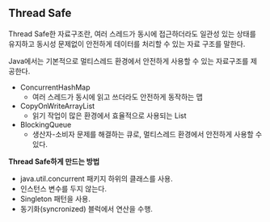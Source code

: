 ## Thread Safe
Thread Safe한 자료구조란, 여러 스레드가 동시에 접근하더라도 일관성 있는 상태를 유지하고 동시성 문제없이 안전하게 데이터를 처리할 수 있는 자료 구조를 말한다. 


Java에서는 기본적으로 멀티스레드 환경에서 안전하게 사용할 수 있는 자료구조를 제공한다. </br>
- ConcurrentHashMap 
  - 여러 스레드가 동시에 읽고 쓰더라도 안전하게 동작하는 맵
- CopyOnWriteArrayList
  - 읽기 작업이 많은 환경에서 효율적으로 사용되는 List
- BlockingQueue
  - 생산자-소비자 문제를 해결하는 큐로, 멀티스레드 환경에서 안전하게 사용할 수 있다.
    </br>
  

**Thread Safe하게 만드는 방법** </br> 
- java.util.concurrent 패키지 하위의 클래스를 사용.
- 인스턴스 변수를 두지 않는다.
- Singleton 패턴을 사용.
- 동기화(syncronized) 블럭에서 연산을 수행.